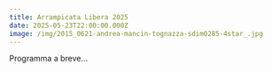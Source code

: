 ```yaml
---
title: Arrampicata Libera 2025
date: 2025-05-23T22:00:00.000Z
image: /img/2015_0621-andrea-mancin-tognazza-sdim0285-4star_.jpg
---
```

Programma a breve...
